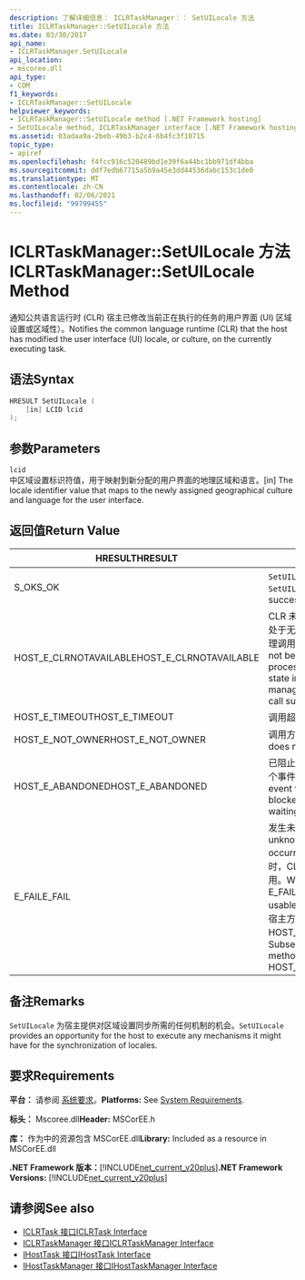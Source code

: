 ```yaml
---
description: 了解详细信息： ICLRTaskManager：： SetUILocale 方法
title: ICLRTaskManager::SetUILocale 方法
ms.date: 03/30/2017
api_name:
- ICLRTaskManager.SetUILocale
api_location:
- mscoree.dll
api_type:
- COM
f1_keywords:
- ICLRTaskManager::SetUILocale
helpviewer_keywords:
- ICLRTaskManager::SetUILocale method [.NET Framework hosting]
- SetUILocale method, ICLRTaskManager interface [.NET Framework hosting]
ms.assetid: 03adaa9a-2beb-49b3-b2c4-6b4fc3f10715
topic_type:
- apiref
ms.openlocfilehash: f4fcc916c520489bd1e39f6a44bc1bb971df4bba
ms.sourcegitcommit: ddf7edb67715a5b9a45e3dd44536dabc153c1de0
ms.translationtype: MT
ms.contentlocale: zh-CN
ms.lasthandoff: 02/06/2021
ms.locfileid: "99799455"
---
```

# <a name="iclrtaskmanagersetuilocale-method"></a><span data-ttu-id="da9c5-103">ICLRTaskManager::SetUILocale 方法</span><span class="sxs-lookup"><span data-stu-id="da9c5-103">ICLRTaskManager::SetUILocale Method</span></span>

<span data-ttu-id="da9c5-104">通知公共语言运行时 (CLR) 宿主已修改当前正在执行的任务的用户界面 (UI) 区域设置或区域性）。</span><span class="sxs-lookup"><span data-stu-id="da9c5-104">Notifies the common language runtime (CLR) that the host has modified the user interface (UI) locale, or culture, on the currently executing task.</span></span>  
  
## <a name="syntax"></a><span data-ttu-id="da9c5-105">语法</span><span class="sxs-lookup"><span data-stu-id="da9c5-105">Syntax</span></span>  
  
```cpp  
HRESULT SetUILocale (  
    [in] LCID lcid  
);  
```  
  
## <a name="parameters"></a><span data-ttu-id="da9c5-106">参数</span><span class="sxs-lookup"><span data-stu-id="da9c5-106">Parameters</span></span>  

 `lcid`  
 <span data-ttu-id="da9c5-107">中区域设置标识符值，用于映射到新分配的用户界面的地理区域和语言。</span><span class="sxs-lookup"><span data-stu-id="da9c5-107">[in] The locale identifier value that maps to the newly assigned geographical culture and language for the user interface.</span></span>  
  
## <a name="return-value"></a><span data-ttu-id="da9c5-108">返回值</span><span class="sxs-lookup"><span data-stu-id="da9c5-108">Return Value</span></span>  
  
|<span data-ttu-id="da9c5-109">HRESULT</span><span class="sxs-lookup"><span data-stu-id="da9c5-109">HRESULT</span></span>|<span data-ttu-id="da9c5-110">说明</span><span class="sxs-lookup"><span data-stu-id="da9c5-110">Description</span></span>|  
|-------------|-----------------|  
|<span data-ttu-id="da9c5-111">S_OK</span><span class="sxs-lookup"><span data-stu-id="da9c5-111">S_OK</span></span>|<span data-ttu-id="da9c5-112">`SetUILocale` 已成功返回。</span><span class="sxs-lookup"><span data-stu-id="da9c5-112">`SetUILocale` returned successfully.</span></span>|  
|<span data-ttu-id="da9c5-113">HOST_E_CLRNOTAVAILABLE</span><span class="sxs-lookup"><span data-stu-id="da9c5-113">HOST_E_CLRNOTAVAILABLE</span></span>|<span data-ttu-id="da9c5-114">CLR 未加载到进程中，或 CLR 处于无法运行托管代码或成功处理调用的状态。</span><span class="sxs-lookup"><span data-stu-id="da9c5-114">The CLR has not been loaded into a process, or the CLR is in a state in which it cannot run managed code or process the call successfully.</span></span>|  
|<span data-ttu-id="da9c5-115">HOST_E_TIMEOUT</span><span class="sxs-lookup"><span data-stu-id="da9c5-115">HOST_E_TIMEOUT</span></span>|<span data-ttu-id="da9c5-116">调用超时。</span><span class="sxs-lookup"><span data-stu-id="da9c5-116">The call timed out.</span></span>|  
|<span data-ttu-id="da9c5-117">HOST_E_NOT_OWNER</span><span class="sxs-lookup"><span data-stu-id="da9c5-117">HOST_E_NOT_OWNER</span></span>|<span data-ttu-id="da9c5-118">调用方不拥有该锁。</span><span class="sxs-lookup"><span data-stu-id="da9c5-118">The caller does not own the lock.</span></span>|  
|<span data-ttu-id="da9c5-119">HOST_E_ABANDONED</span><span class="sxs-lookup"><span data-stu-id="da9c5-119">HOST_E_ABANDONED</span></span>|<span data-ttu-id="da9c5-120">已阻止的线程或纤程正在等待某个事件时，该事件被取消。</span><span class="sxs-lookup"><span data-stu-id="da9c5-120">An event was canceled while a blocked thread or fiber was waiting on it.</span></span>|  
|<span data-ttu-id="da9c5-121">E_FAIL</span><span class="sxs-lookup"><span data-stu-id="da9c5-121">E_FAIL</span></span>|<span data-ttu-id="da9c5-122">发生未知的灾难性故障。</span><span class="sxs-lookup"><span data-stu-id="da9c5-122">An unknown catastrophic failure occurred.</span></span> <span data-ttu-id="da9c5-123">当方法返回 E_FAIL 时，CLR 在该进程内将不再可用。</span><span class="sxs-lookup"><span data-stu-id="da9c5-123">When a method returns E_FAIL, the CLR is no longer usable within the process.</span></span> <span data-ttu-id="da9c5-124">对宿主方法的后续调用会返回 HOST_E_CLRNOTAVAILABLE。</span><span class="sxs-lookup"><span data-stu-id="da9c5-124">Subsequent calls to hosting methods return HOST_E_CLRNOTAVAILABLE.</span></span>|  
  
## <a name="remarks"></a><span data-ttu-id="da9c5-125">备注</span><span class="sxs-lookup"><span data-stu-id="da9c5-125">Remarks</span></span>  

 <span data-ttu-id="da9c5-126">`SetUILocale` 为宿主提供对区域设置同步所需的任何机制的机会。</span><span class="sxs-lookup"><span data-stu-id="da9c5-126">`SetUILocale` provides an opportunity for the host to execute any mechanisms it might have for the synchronization of locales.</span></span>  
  
## <a name="requirements"></a><span data-ttu-id="da9c5-127">要求</span><span class="sxs-lookup"><span data-stu-id="da9c5-127">Requirements</span></span>  

 <span data-ttu-id="da9c5-128">**平台：** 请参阅 [系统要求](../../get-started/system-requirements.md)。</span><span class="sxs-lookup"><span data-stu-id="da9c5-128">**Platforms:** See [System Requirements](../../get-started/system-requirements.md).</span></span>  
  
 <span data-ttu-id="da9c5-129">**标头：** Mscoree.dll</span><span class="sxs-lookup"><span data-stu-id="da9c5-129">**Header:** MSCorEE.h</span></span>  
  
 <span data-ttu-id="da9c5-130">**库：** 作为中的资源包含 MSCorEE.dll</span><span class="sxs-lookup"><span data-stu-id="da9c5-130">**Library:** Included as a resource in MSCorEE.dll</span></span>  
  
 <span data-ttu-id="da9c5-131">**.NET Framework 版本：**[!INCLUDE[net_current_v20plus](../../../../includes/net-current-v20plus-md.md)]</span><span class="sxs-lookup"><span data-stu-id="da9c5-131">**.NET Framework Versions:** [!INCLUDE[net_current_v20plus](../../../../includes/net-current-v20plus-md.md)]</span></span>  
  
## <a name="see-also"></a><span data-ttu-id="da9c5-132">请参阅</span><span class="sxs-lookup"><span data-stu-id="da9c5-132">See also</span></span>

- [<span data-ttu-id="da9c5-133">ICLRTask 接口</span><span class="sxs-lookup"><span data-stu-id="da9c5-133">ICLRTask Interface</span></span>](iclrtask-interface.md)
- [<span data-ttu-id="da9c5-134">ICLRTaskManager 接口</span><span class="sxs-lookup"><span data-stu-id="da9c5-134">ICLRTaskManager Interface</span></span>](iclrtaskmanager-interface.md)
- [<span data-ttu-id="da9c5-135">IHostTask 接口</span><span class="sxs-lookup"><span data-stu-id="da9c5-135">IHostTask Interface</span></span>](ihosttask-interface.md)
- [<span data-ttu-id="da9c5-136">IHostTaskManager 接口</span><span class="sxs-lookup"><span data-stu-id="da9c5-136">IHostTaskManager Interface</span></span>](ihosttaskmanager-interface.md)
